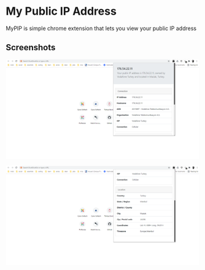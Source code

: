 # My Public IP Address
MyPIP is simple chrome extension that lets you view your public IP address

Screenshots
--
![MyPIP Screenshot 1](https://raw.githubusercontent.com/trabdlkarim/MyPIP/52279cb5359f1d205b34af31c952918bac0b4feb/img/Screenshot_2021-06-08%20060020.png)

![MyPIP Screenshot 2](https://raw.githubusercontent.com/trabdlkarim/MyPIP/52279cb5359f1d205b34af31c952918bac0b4feb/img/Screenshot_2021-06-08%20060152.png)
